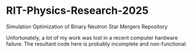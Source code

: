 # RIT-Physics-Research-2025
Simulation Optimization of Binary Neutron Star Mergers Repository

Unfortunately, a lot of my work was lost in a recent computer hardware failure. The resultant code here is probably incomplete and non-functional.
